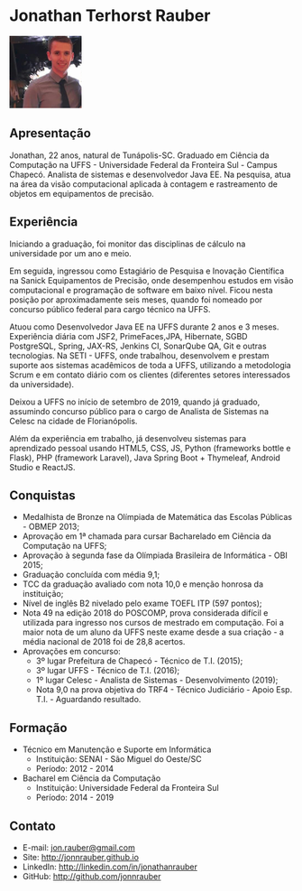 # Jonathan Terhorst Rauber

![Jonathan picture](resources/img/profile.png)

## Apresentação

Jonathan, 22 anos, natural de Tunápolis-SC. Graduado em Ciência da Computação na UFFS - Universidade Federal da Fronteira Sul - Campus Chapecó. Analista de sistemas e desenvolvedor Java EE. Na pesquisa, atua na área da visão computacional aplicada à contagem e rastreamento de objetos em equipamentos de precisão.

## Experiência

Iniciando a graduação, foi monitor das disciplinas de cálculo na universidade por um ano e meio.

Em seguida, ingressou como Estagiário de Pesquisa e Inovação Científica na Sanick Equipamentos de Precisão, onde desempenhou estudos em visão computacional e programação de software em baixo nível. Ficou nesta posição por aproximadamente seis meses, quando foi nomeado por concurso público federal para cargo técnico na UFFS.

Atuou como Desenvolvedor Java EE na UFFS durante 2 anos e 3 meses. Experiência diária com JSF2, PrimeFaces,JPA, Hibernate, SGBD PostgreSQL, Spring, JAX-RS, Jenkins CI, SonarQube QA, Git e outras tecnologias. Na SETI - UFFS, onde trabalhou, desenvolvem e prestam suporte aos sistemas acadêmicos de toda a UFFS, utilizando a metodologia Scrum e em contato diário com os clientes (diferentes setores interessados da universidade).

Deixou a UFFS no início de setembro de 2019, quando já graduado, assumindo concurso público para o cargo de Analista de Sistemas na Celesc na cidade de Florianópolis.

Além da experiência em trabalho, já desenvolveu sistemas para aprendizado pessoal usando HTML5, CSS, JS, Python (frameworks bottle e Flask), PHP (framework Laravel), Java Spring Boot + Thymeleaf, Android Studio e ReactJS.

## Conquistas

* Medalhista de Bronze na Olímpiada de Matemática das Escolas Públicas - OBMEP 2013;
* Aprovação em 1ª chamada para cursar Bacharelado em Ciência da Computação na UFFS;
* Aprovação à segunda fase da Olímpiada Brasileira de Informática - OBI 2015;
* Graduação concluída com média 9,1;
* TCC da graduação avaliado com nota 10,0 e menção honrosa da instituição;
* Nível de inglês B2 nivelado pelo exame TOEFL ITP (597 pontos);
* Nota 49 na edição 2018 do POSCOMP, prova considerada difícil e utilizada para ingresso nos cursos de mestrado em computação. Foi a maior nota de um aluno da UFFS neste exame desde a sua criação - a média nacional de 2018 foi de 28,8 acertos.
* Aprovações em concurso:
  * 3º lugar Prefeitura de Chapecó - Técnico de T.I. (2015);
  * 3º lugar UFFS - Técnico de T.I. (2016);
  * 1º lugar Celesc - Analista de Sistemas - Desenvolvimento (2019);
  * Nota 9,0 na prova objetiva do TRF4 - Técnico Judiciário - Apoio Esp. T.I. - Aguardando resultado.

## Formação

* Técnico em Manutenção e Suporte em Informática
  * Instituição: SENAI - São Miguel do Oeste/SC
  * Período: 2012 - 2014
* Bacharel em Ciência da Computação
  * Instituição: Universidade Federal da Fronteira Sul
  * Período: 2014 - 2019

## Contato

* E-mail: jon.rauber@gmail.com
* Site: http://jonnrauber.github.io
* LinkedIn: http://linkedin.com/in/jonathanrauber
* GitHub: http://github.com/jonnrauber